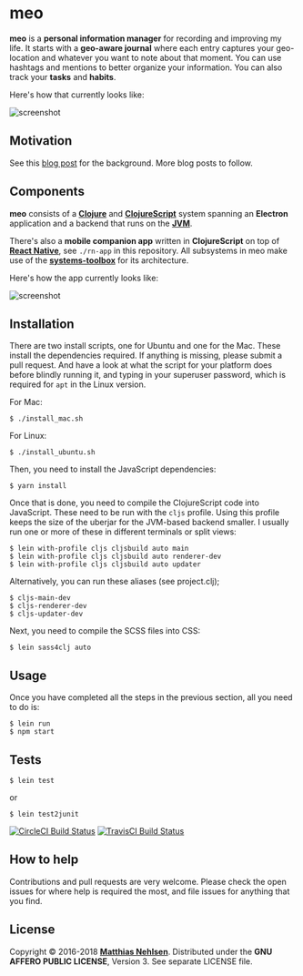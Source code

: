 # meo

**meo** is a **personal information manager** for recording and improving my life. It starts with a **geo-aware journal** where each entry captures your geo-location and whatever you want to note about that moment. You can use hashtags and mentions to better organize your information. You can also track your **tasks** and **habits**.

Here's how that currently looks like:

![screenshot](http://matthiasnehlsen.com/images/2018-03-08-meo-charts.png)


## Motivation

See this [blog post](http://matthiasnehlsen.com/blog/2018/03/15/introducing-meo/) for the background. More blog posts to follow.


## Components

**meo** consists of a **[Clojure](https://clojure.org/)** and **[ClojureScript](https://github.com/clojure/clojurescript)** system spanning an **Electron** application and a backend that runs on the **[JVM](https://en.wikipedia.org/wiki/Java_virtual_machine)**. 

There's also a **mobile companion app** written in **ClojureScript** on top of **[React Native](https://facebook.github.io/react-native/)**, see `./rn-app` in this repository. All subsystems in meo make use of the **[systems-toolbox](https://github.com/matthiasn/systems-toolbox)** for its architecture.

Here's how the app currently looks like:

![screenshot](http://matthiasnehlsen.com/images/2018-03-08-mobile.png)


## Installation

There are two install scripts, one for Ubuntu and one for the Mac. These install the dependencies required. If anything is missing, please submit a pull request. And have a look at what the script for your platform does before blindly running it, and typing in your superuser password, which is required for `apt` in the Linux version.
 
 For Mac:

    $ ./install_mac.sh
     
For Linux: 
     
    $ ./install_ubuntu.sh

Then, you need to install the JavaScript dependencies:

    $ yarn install
 
Once that is done, you need to compile the ClojureScript code into JavaScript. These need to be run with the `cljs` profile. Using this profile keeps the size of the uberjar for the JVM-based backend smaller. I usually run one or more of these in different terminals or split views:

    $ lein with-profile cljs cljsbuild auto main
    $ lein with-profile cljs cljsbuild auto renderer-dev
    $ lein with-profile cljs cljsbuild auto updater

Alternatively, you can run these aliases (see project.clj);

    $ cljs-main-dev
    $ cljs-renderer-dev
    $ cljs-updater-dev

Next, you need to compile the SCSS files into CSS:

    $ lein sass4clj auto
 

## Usage

Once you have completed all the steps in the previous section, all you need to do is:

    $ lein run
    $ npm start
    

## Tests

    $ lein test

or

    $ lein test2junit


[![CircleCI Build Status](https://circleci.com/gh/matthiasn/meo.svg?&style=shield)](https://circleci.com/gh/matthiasn/meo)
[![TravisCI Build Status](https://travis-ci.org/matthiasn/meo.svg?branch=master)](https://travis-ci.org/matthiasn/meo)


## How to help

Contributions and pull requests are very welcome. Please check the open issues for where help is required the most, and file issues for anything that you find.


## License

Copyright © 2016-2018 **[Matthias Nehlsen](http://www.matthiasnehlsen.com)**. Distributed under the **GNU AFFERO PUBLIC LICENSE**, Version 3. See separate LICENSE file.
